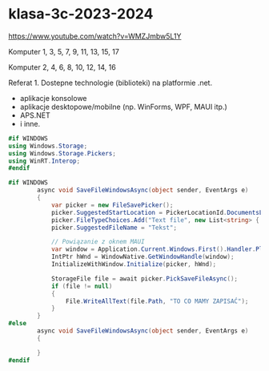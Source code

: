 # klasa-3c-2023-2024

https://www.youtube.com/watch?v=WMZJmbw5L1Y

Komputer 1, 3, 5, 7, 9, 11, 13, 15, 17



Komputer 2, 4, 6, 8, 10, 12, 14, 16


Referat 1.
Dostepne technologie (biblioteki) na platformie .net.
* aplikacje konsolowe
* aplikacje desktopowe/mobilne (np. WinForms, WPF, MAUI itp.)
* APS.NET
* i inne.


```csharp
#if WINDOWS
using Windows.Storage;
using Windows.Storage.Pickers;
using WinRT.Interop;
#endif
```` 

```csharp
#if WINDOWS
        async void SaveFileWindowsAsync(object sender, EventArgs e)
        {
            var picker = new FileSavePicker();
            picker.SuggestedStartLocation = PickerLocationId.DocumentsLibrary;
            picker.FileTypeChoices.Add("Text file", new List<string> { ".txt" });
            picker.SuggestedFileName = "Tekst";

            // Powiązanie z oknem MAUI
            var window = Application.Current.Windows.First().Handler.PlatformView as Microsoft.UI.Xaml.Window;
            IntPtr hWnd = WindowNative.GetWindowHandle(window);
            InitializeWithWindow.Initialize(picker, hWnd);

            StorageFile file = await picker.PickSaveFileAsync();
            if (file != null)
            {    
                File.WriteAllText(file.Path, "TO CO MAMY ZAPISAĆ");
            }
        }
#else
        async void SaveFileWindowsAsync(object sender, EventArgs e)
        {

        }
#endif
```` 
